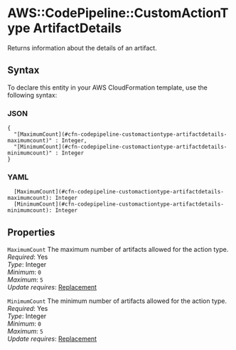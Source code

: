 # AWS::CodePipeline::CustomActionType ArtifactDetails<a name="aws-properties-codepipeline-customactiontype-artifactdetails"></a>

Returns information about the details of an artifact\.

## Syntax<a name="aws-properties-codepipeline-customactiontype-artifactdetails-syntax"></a>

To declare this entity in your AWS CloudFormation template, use the following syntax:

### JSON<a name="aws-properties-codepipeline-customactiontype-artifactdetails-syntax.json"></a>

```
{
  "[MaximumCount](#cfn-codepipeline-customactiontype-artifactdetails-maximumcount)" : Integer,
  "[MinimumCount](#cfn-codepipeline-customactiontype-artifactdetails-minimumcount)" : Integer
}
```

### YAML<a name="aws-properties-codepipeline-customactiontype-artifactdetails-syntax.yaml"></a>

```
  [MaximumCount](#cfn-codepipeline-customactiontype-artifactdetails-maximumcount): Integer
  [MinimumCount](#cfn-codepipeline-customactiontype-artifactdetails-minimumcount): Integer
```

## Properties<a name="aws-properties-codepipeline-customactiontype-artifactdetails-properties"></a>

`MaximumCount` <a name="cfn-codepipeline-customactiontype-artifactdetails-maximumcount"></a>
The maximum number of artifacts allowed for the action type\.  
_Required_: Yes  
_Type_: Integer  
_Minimum_: `0`  
_Maximum_: `5`  
_Update requires_: [Replacement](https://docs.aws.amazon.com/AWSCloudFormation/latest/UserGuide/using-cfn-updating-stacks-update-behaviors.html#update-replacement)

`MinimumCount` <a name="cfn-codepipeline-customactiontype-artifactdetails-minimumcount"></a>
The minimum number of artifacts allowed for the action type\.  
_Required_: Yes  
_Type_: Integer  
_Minimum_: `0`  
_Maximum_: `5`  
_Update requires_: [Replacement](https://docs.aws.amazon.com/AWSCloudFormation/latest/UserGuide/using-cfn-updating-stacks-update-behaviors.html#update-replacement)
